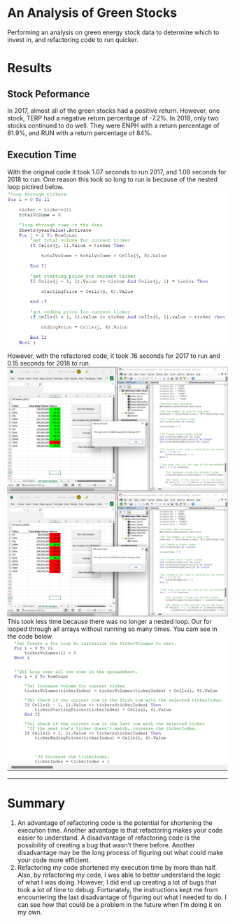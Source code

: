 # An Analysis of Green Stocks

Performing an analysis on green energy stock data to determine which to invest in, and refactoring code to run quicker.

# Results
## Stock Peformance
In 2017, almost all of the green stocks had a positive return. However, one stock, TERP had a negative return percentage of -7.2%. In 2018, only two stocks continued to do well. They were ENPH with a return percentage of 81.9%, and RUN with a return percentage of 84%.

## Execution Time
With the original code it took 1.07 seconds to run 2017, and 1.08 seconds for 2018 to run. One reason this took so long to run is because of the nested loop pictired below.
![OriginalCode](Original_Code.png)

However, with the refactored code, it took .16 seconds for 2017 to run and 0.15 seconds for 2018 to run.
![2017](Resources/VBA_Challenge_2017.png) 
![2018](Resources/VBA_Challenge_2018.png)
This took less time because there was no longer a nested loop. Our for looped through all arrays without running so many times. You cam see in the code below
![RefactoredCode](Refactored_Code.png)

---
# Summary
1.	An advantage of refactoring code is the potential for shortening the execution time. Another advantage is that refactoring makes your code easier to understand. A disadvantage of refactoring code is the possibility of creating a bug that wasn’t there before. Another disadvantage may be the long process of figuring out what could make your code more efficient.
2.	Refactoring my code shortened my execution time by more than half. Also, by refactoring my code, I was able to better understand the logic of what I was doing. However, I did end up creating a lot of bugs that took a lot of time to debug. Fortunately, the instructions kept me from encountering the last disadvantage of figuring out what I needed to do. I can see how that could be a problem in the future when I’m doing it on my own. 
